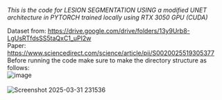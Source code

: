 *This is the code for LESION SEGMENTATION USING a modified UNET architecture in PYTORCH trained locally using RTX 3050 GPU (CUDA)*

Dataset from: https://drive.google.com/drive/folders/13y9Urb8-LgUsRTfdsSS5taQxC1_uPI2w
<br>
Paper: https://www.sciencedirect.com/science/article/pii/S0020025519305377
<br>
Before running the code make sure to make the directory structure as follows:
<br>
![image](https://github.com/user-attachments/assets/adadcf96-a7df-403c-abed-ea833467ab88)
<br><br>
![Screenshot 2025-03-31 231536](https://github.com/user-attachments/assets/71cab5b3-6b30-43c9-8ebe-c6e1fe3faa1c)
